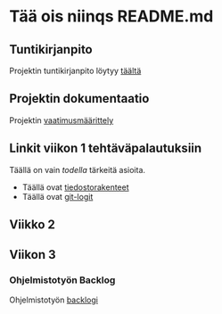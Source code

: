# Tää ois niinqs README.md #

## Tuntikirjanpito ##

Projektin tuntikirjanpito löytyy [täältä](/dokumentaatio/tuntikirjanpito.md)

## Projektin dokumentaatio ##

Projektin [vaatimusmäärittely](/dokumentaatio/vaatimukset.md)

## Linkit viikon 1 tehtäväpalautuksiin ##

Täällä on vain *todella* tärkeitä asioita.

- Täällä ovat [tiedostorakenteet](laskarit/viikko1/komentorivi.txt)
- Täällä ovat [git-logit](laskarit/viikko1/gitlog.txt)

## Viikko 2 ##


## Viikon 3 ##

### Ohjelmistotyön Backlog ###
Ohjelmistotyön [backlogi](https://github.com/EficodeRjpalt/ot-harjoitustyo/milestones)
